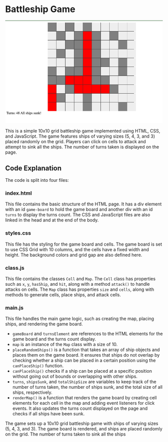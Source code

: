 # Battleship Game

![Battleship Game Screenshot](img.png)

This is a simple 10x10 grid battleship game implemented using HTML, CSS, and JavaScript. The game features ships of varying sizes (5, 4, 3, and 3) placed randomly on the grid. Players can click on cells to attack and attempt to sink all the ships. The number of turns taken is displayed on the page.

## Code Explanation

The code is split into four files:

### index.html

This file contains the basic structure of the HTML page. It has a div element with an id `game-board` to hold the game board and another div with an id `turns` to display the turns count. The CSS and JavaScript files are also linked in the head and at the end of the body.

### styles.css

This file has the styling for the game board and cells. The game board is set to use CSS Grid with 10 columns, and the cells have a fixed width and height. The background colors and grid gap are also defined here.

### class.js

This file contains the classes `Cell` and `Map`. The `Cell` class has properties such as `x`, `y`, `hasShip`, and `hit`, along with a method `attack()` to handle attacks on cells. The `Map` class has properties `size` and `cells`, along with methods to generate cells, place ships, and attack cells.

### main.js

This file handles the main game logic, such as creating the map, placing ships, and rendering the game board.

- `gameBoard` and `turnsElement` are references to the HTML elements for the game board and the turns count display.
- `map` is an instance of the `Map` class with a size of 10.
- `placeRandomShips()` is a function that takes an array of ship objects and places them on the game board. It ensures that ships do not overlap by checking whether a ship can be placed in a certain position using the `canPlaceShip()` function.
- `canPlaceShip()` checks if a ship can be placed at a specific position without going out of bounds or overlapping with other ships.
- `turns`, `shipsSunk`, and `totalShipSize` are variables to keep track of the number of turns taken, the number of ships sunk, and the total size of all ships, respectively.
- `renderMap()` is a function that renders the game board by creating cell elements for each cell in the map and adding event listeners for click events. It also updates the turns count displayed on the page and checks if all ships have been sunk.

The game sets up a 10x10 grid battleship game with ships of varying sizes (5, 4, 3, and 3). The game board is rendered, and ships are placed randomly on the grid. The number of turns taken to sink all the ships
